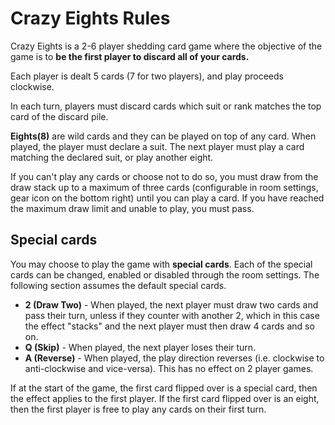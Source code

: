 # Crazy Eights Rules

Crazy Eights is a 2-6 player shedding card game where the objective of the game is to **be the first player to discard all of your cards.**

Each player is dealt 5 cards (7 for two players), and play proceeds clockwise.

In each turn, players must discard cards which suit or rank matches the top card of the discard pile.

**Eights(8)** are wild cards and they can be played on top of any card. When played, the player must declare a suit. The next player must play a card matching the declared suit, or play another eight.

If you can't play any cards or choose not to do so, you must draw from the draw stack up to a maximum of three cards (configurable in room settings, gear icon on the bottom right) until you can play a card. If you have reached the maximum draw limit and unable to play, you must pass.

## Special cards

You may choose to play the game with **special cards**. Each of the special cards can be changed, enabled or disabled through the room settings. The following section assumes the default special cards.

- **2 (Draw Two)** - When played, the next player must draw two cards and pass their turn, unless if they counter with another 2, which in this case the effect "stacks" and the next player must then draw 4 cards and so on.
- **Q (Skip)** - When played, the next player loses their turn.
- **A (Reverse)** - When played, the play direction reverses (i.e. clockwise to anti-clockwise and vice-versa). This has no effect on 2 player games.

If at the start of the game, the first card flipped over is a special card, then the effect applies to the first player. If the first card flipped over is an eight, then the first player is free to play any cards on their first turn.
